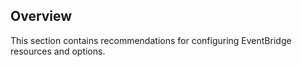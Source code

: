 ## Overview

This section contains recommendations for configuring EventBridge resources and options.